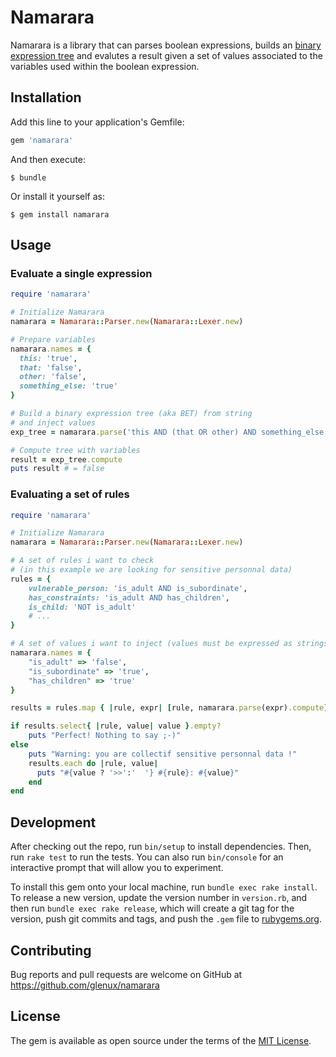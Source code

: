 # Namarara

Namarara is a library that can parses boolean expressions, builds an [binary
expression tree](https://en.wikipedia.org/wiki/Binary_expression_tree) and
evalutes a result given a set of values associated to the variables used within
the boolean expression.

## Installation

Add this line to your application's Gemfile:

```ruby
gem 'namarara'
```

And then execute:

```shell-session
$ bundle
```

Or install it yourself as:

```shell-session
$ gem install namarara
```

## Usage

### Evaluate a single expression

```ruby
require 'namarara'

# Initialize Namarara
namarara = Namarara::Parser.new(Namarara::Lexer.new)

# Prepare variables 
namarara.names = {
  this: 'true',
  that: 'false',
  other: 'false',
  something_else: 'true'
}

# Build a binary expression tree (aka BET) from string
# and inject values
exp_tree = namarara.parse('this AND (that OR other) AND something_else')

# Compute tree with variables
result = exp_tree.compute
puts result # = false
```

### Evaluating a set of rules

```ruby
require 'namarara'

# Initialize Namarara
namarara = Namarara::Parser.new(Namarara::Lexer.new)

# A set of rules i want to check 
# (in this example we are looking for sensitive personnal data)
rules = {
    vulnerable_person: 'is_adult AND is_subordinate',
    has_constraints: 'is_adult AND has_children',
    is_child: 'NOT is_adult'
    # ...
}

# A set of values i want to inject (values must be expressed as strings)
namarara.names = {
    "is_adult" => 'false', 
    "is_subordinate" => 'true',
    "has_children" => 'true'
}

results = rules.map { |rule, expr| [rule, namarara.parse(expr).compute] }

if results.select{ |rule, value| value }.empty?
    puts "Perfect! Nothing to say ;-)"
else
    puts "Warning: you are collectif sensitive personnal data !"
    results.each do |rule, value|
      puts "#{value ? '>>':'  '} #{rule}: #{value}" 
    end
end
```

## Development

After checking out the repo, run `bin/setup` to install dependencies. Then, run `rake test` to run the tests. You can also run `bin/console` for an interactive prompt that will allow you to experiment.

To install this gem onto your local machine, run `bundle exec rake install`. To release a new version, update the version number in `version.rb`, and then run `bundle exec rake release`, which will create a git tag for the version, push git commits and tags, and push the `.gem` file to [rubygems.org](https://rubygems.org).

## Contributing

Bug reports and pull requests are welcome on GitHub at https://github.com/glenux/namarara

## License

The gem is available as open source under the terms of the [MIT License](http://opensource.org/licenses/MIT).
